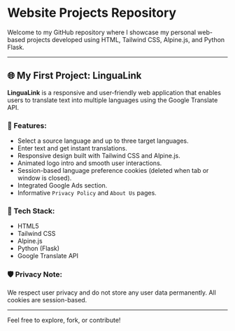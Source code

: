 
# Website Projects Repository

Welcome to my GitHub repository where I showcase my personal web-based projects developed using HTML, Tailwind CSS, Alpine.js, and Python Flask.

---

## 🌐 My First Project: LinguaLink

**LinguaLink** is a responsive and user-friendly web application that enables users to translate text into multiple languages using the Google Translate API.

### 🔧 Features:
- Select a source language and up to three target languages.
- Enter text and get instant translations.
- Responsive design built with Tailwind CSS and Alpine.js.
- Animated logo intro and smooth user interactions.
- Session-based language preference cookies (deleted when tab or window is closed).
- Integrated Google Ads section.
- Informative `Privacy Policy` and `About Us` pages.

### 📁 Tech Stack:
- HTML5
- Tailwind CSS
- Alpine.js
- Python (Flask)
- Google Translate API

### 🛡️ Privacy Note:
We respect user privacy and do not store any user data permanently. All cookies are session-based.

---

Feel free to explore, fork, or contribute!
